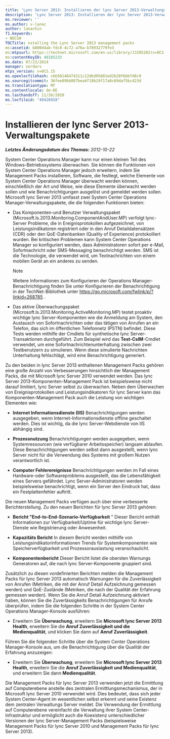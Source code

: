```yaml
---
title: 'Lync Server 2013: Installieren der lync Server 2013-Verwaltungspakete'
description: 'Lync Server 2013: Installieren der lync Server 2013-Verwaltungspakete'
ms.reviewer: ''
ms.author: v-lanac
author: lanachin
f1.keywords:
- NOCSH
TOCTitle: nstalling the Lync Server 2013 management packs
ms:assetid: b800d4ab-fdc8-4c72-a76a-b78932779fe3
ms:mtpsurl: https://technet.microsoft.com/en-us/library/JJ205202(v=OCS.15)
ms:contentKeyID: 48185233
ms.date: 07/23/2014
manager: serdars
mtps_version: v=OCS.15
ms.openlocfilehash: cbb50146474211c12dbd95801ed2b20f6bbfd8c9
ms.sourcegitcommit: 36fee89bb887bea4f18b19f17a8c69daf5bc423d
ms.translationtype: MT
ms.contentlocale: de-DE
ms.lasthandoff: 11/26/2020
ms.locfileid: "49426928"
---
```

# <a name="installing-the-lync-server-2013-management-packs"></a>Installieren der lync Server 2013-Verwaltungspakete

<div data-xmlns="http://www.w3.org/1999/xhtml">

<div class="topic" data-xmlns="http://www.w3.org/1999/xhtml" data-msxsl="urn:schemas-microsoft-com:xslt" data-cs="https://msdn.microsoft.com/">

<div data-asp="https://msdn2.microsoft.com/asp">



</div>

<div id="mainSection">

<div id="mainBody">

<span> </span>

_**Letztes Änderungsdatum des Themas:** 2012-10-22_

System Center Operations Manager kann nur einen kleinen Teil des Windows-Betriebssystems überwachen. Sie können die Funktionen von System Center Operations Manager jedoch erweitern, indem Sie Management Packs installieren, Software, die festlegt, welche Elemente von System Center Operations Manager überwacht werden können, einschließlich der Art und Weise, wie diese Elemente überwacht werden sollen und wie Benachrichtigungen ausgelöst und gemeldet werden sollen. Microsoft lync Server 2013 umfasst zwei System Center Operations Manager-Verwaltungspakete, die die folgenden Funktionen bieten:

  - Das Komponenten-und Benutzer Verwaltungspaket (Microsoft.ls.2013.Monitoring.ComponentAndUser.MP) verfolgt lync-Server Probleme, die in Ereignisprotokollen aufgezeichnet, von Leistungsindikatoren registriert oder in den Anruf Detaildatensätzen (CDR) oder den QoE-Datenbanken (Quality of Experience) protokolliert wurden. Bei kritischen Problemen kann System Center Operations Manager so konfiguriert werden, dass Administratoren sofort per e-Mail, Sofortnachricht oder SMS-Messaging benachrichtigt werden. SMS ist die Technologie, die verwendet wird, um Textnachrichten von einem mobilen Gerät an ein anderes zu senden.
    
    <div>
    

    > [!NOTE]  
    > Weitere Informationen zum Konfigurieren der Operations Manager-Benachrichtigung finden Sie unter Konfigurieren der Benachrichtigung in der TechNet-Bibliothek unter <A class=uri href="https://go.microsoft.com/fwlink/p/?linkid=268785">https://go.microsoft.com/fwlink/p/?linkid=268785</A> .

    
    </div>

  - Das aktive Überwachungspaket (Microsoft.ls.2013.Monitoring.ActiveMonitoring.MP) testet proaktiv wichtige lync Server-Komponenten wie die Anmeldung am System, den Austausch von Sofortnachrichten oder das tätigen von Anrufen an ein Telefon, das sich im öffentlichen Telefonnetz (PSTN) befindet. Diese Tests werden mithilfe der Cmdlets für synthetische lync Server-Transaktionen durchgeführt. Zum Beispiel wird das **Test-CsIM**-Cmdlet verwendet, um eine Sofortnachrichtenunterhaltung zwischen zwei Testbenutzern zu simulieren. Wenn diese simulierte Nachrichten Unterhaltung fehlschlägt, wird eine Benachrichtigung generiert.

Zu den beiden in lync Server 2013 enthaltenen Management Packs gehören eine große Anzahl von Verbesserungen hinsichtlich der Management Packs, die mit Microsoft lync Server 2010 verwendet werden. Das lync Server 2013-Komponenten-Management Pack ist beispielsweise nicht darauf limitiert, lync Server selbst zu überwachen. Neben dem Überwachen von Ereignisprotokollen und Leistungsindikatoren für lync Server kann das Komponenten-Management Pack auch die Leistung von wichtigen Elementen wie:

  - **Internet Informationsdienste (IIS)**   Benachrichtigungen werden ausgegeben, wenn Internet-Informationsdienste offline geschaltet werden. Dies ist wichtig, da die lync Server-Webdienste von IIS abhängig sind.

  - **Prozessnutzung**   Benachrichtigungen werden ausgegeben, wenn Systemressourcen (wie verfügbarer Arbeitsspeicher) langsam ablaufen. Diese Benachrichtigungen werden selbst dann ausgestellt, wenn lync Server nicht für die Verwendung des Systems mit großem Nutzen verantwortlich ist.

  - **Computer Fehlerereignisse**   Benachrichtigungen werden im Fall eines Hardware-oder Softwareproblems ausgestellt, das die Lebensfähigkeit eines Servers gefährdet. Lync Server-Administratoren werden beispielsweise benachrichtigt, wenn ein Server den Eindruck hat, dass ein Festplattenfehler auftritt.

Die neuen Management Packs verfügen auch über eine verbesserte Berichterstellung. Zu den neuen Berichten für lync Server 2013 gehören:

  - **Bericht "End-to-End-Szenario-Verfügbarkeit**   "   Dieser Bericht enthält Informationen zur Verfügbarkeit/Uptime für wichtige lync Server-Dienste wie Registrierung oder Anwesenheit.

  - **Kapazitäts Bericht**   In diesem Bericht werden mithilfe von Leistungsindikatorinformationen Trends für Systemkomponenten wie Speicherverfügbarkeit und Prozessorauslastung veranschaulicht.

  - **Komponentenbericht**   Dieser Bericht listet die obersten Warnungs Generatoren auf, die nach lync Server-Komponente gruppiert sind.

Zusätzlich zu diesen vordefinierten Berichten melden die Management Packs für lync Server 2013 automatisch Warnungen für die Zuverlässigkeit von Anrufen (Metriken, die mit der Anruf Detail Aufzeichnung gemessen werden) und QoE-Zustände (Metriken, die nach der Qualität der Erfahrung gemessen werden). Wenn Sie die Anruf Detail Aufzeichnung aktiviert haben, können Sie die Zuverlässigkeits Benachrichtigungen für Anrufe überprüfen, indem Sie die folgenden Schritte in der System Center Operations Manager-Konsole ausführen:

  - Erweitern Sie **Überwachung**, erweitern Sie **Microsoft lync Server 2013 Health**, erweitern Sie die **Anruf Zuverlässigkeit und die Medienqualität**, und klicken Sie dann auf **Anruf Zuverlässigkeit**.

Führen Sie die folgenden Schritte über die System Center Operations Manager-Konsole aus, um die Benachrichtigung über die Qualität der Erfahrung anzuzeigen:

  - Erweitern Sie **Überwachung**, erweitern Sie **Microsoft lync Server 2013 Health**, erweitern Sie die **Anruf Zuverlässigkeit und Medienqualität**, und erweitern Sie dann **Medienqualität**.

Die Management Packs für lync Server 2013 verwenden jetzt die Ermittlung auf Computerebene anstelle des zentralen Ermittlungsmechanismus, der in Microsoft lync Server 2010 verwendet wird. Dies bedeutet, dass sich jeder System Center-Agent im wesentlichen selbst erkennt und seine Existenz dem zentralen Verwaltungs Server meldet. Die Verwendung der Ermittlung auf Computerebene vereinfacht die Verwaltung ihrer System Center-Infrastruktur und ermöglicht auch die Koexistenz unterschiedlicher Versionen der lync Server-Management Packs (beispielsweise Management Packs für lync Server 2010 und Management Packs für lync Server 2013).

</div>

<span> </span>

</div>

</div>

</div>

